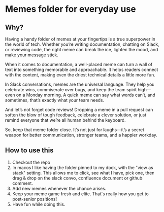 # Memes folder for everyday use

## Why?

Having a handy folder of memes at your fingertips is a true superpower in the world of tech. Whether you’re writing documentation, chatting on Slack, or reviewing code, the right meme can break the ice, lighten the mood, and make your message stick.

When it comes to documentation, a well-placed meme can turn a wall of text into something memorable and approachable. It helps readers connect with the content, making even the driest technical details a little more fun.

In Slack conversations, memes are the universal language. They help you celebrate wins, commiserate over bugs, and keep the team spirit high—even on a Monday morning. A quick meme can say what words can’t, and sometimes, that’s exactly what your team needs.

And let’s not forget code reviews! Dropping a meme in a pull request can soften the blow of tough feedback, celebrate a clever solution, or just remind everyone that we’re all human behind the keyboard.

So, keep that meme folder close. It’s not just for laughs—it’s a secret weapon for better communication, stronger teams, and a happier workday.

## How to use this

1. Checkout the repo
2. In macos I like having the folder pinned to my dock, with the "view as stack" setting. This allows me to click, see what I have, pick one, then drag & drop on the slack convo, confluence document or github comment.
3. Add new memes whenever the chance arises.
4. Keep your meme game fresh and elite. That's really how you get to post-senior positions!
5. Have fun while doing this.
